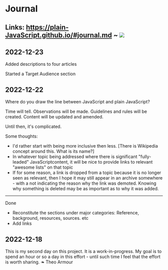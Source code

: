 # Journal

## Links: https://plain-JavaScript.github.io/#journal.md ~ [![]( https://plain-JavaScript.github.io/assets/octicon.svg)]( https://github.com/plain-JavaScript/plain-JavaScript.github.io/blob/main/journal.md )


## 2022-12-23

Added descriptions to four articles

Started a Target Audience section


## 2022-12-22

Where do you draw the line between JavaScript and plain JavaScript?

Time will tell. Observations will be made. Guidelines and rules will be created. Content will be updated and amended.

Until then, it's complicated.

Some thoughts:
* I'd rather start with being more inclusive then less. [There is Wikipedia concept around this. What is its name?]
* In whatever topic being addressed where there is significant "fully-leaded" JavaScriptcontent, it will be nice to provide links to relevant "awesome lists" on that topic
* If for some reason, a link is dropped from a topic because it is no longer seen as relevant, then I hope it may still appear in an archive somewhere - with a not indicating the reason why the link was demoted. Knowing why something is deleted may be as important as to why it was added.

***

Done
* Reconstitute the sections under major categories: Reference, background, resources, sources. etc
* Add links

## 2022-12-18
This is my second day on this project. It is a work-in-progress. My goal is to spend an hour or so a day in this effort - until such time I feel that the effort is worth sharing. ❧ Theo Armour